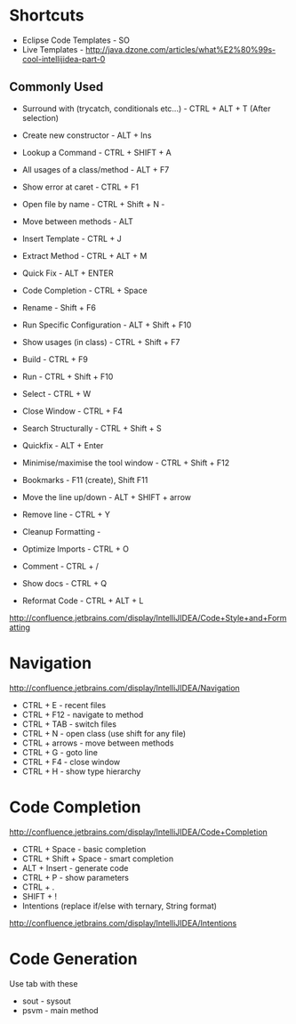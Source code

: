 Shortcuts
=========

* Eclipse Code Templates - SO
* Live Templates - http://java.dzone.com/articles/what%E2%80%99s-cool-intellijidea-part-0

Commonly Used
-------------

* Surround with (trycatch, conditionals etc...) - CTRL + ALT + T (After selection)
* Create new constructor - ALT + Ins
* Lookup a Command - CTRL + SHIFT + A
* All usages of a class/method - ALT + F7
* Show error at caret - CTRL + F1
* Open file by name - CTRL + Shift + N - 
* Move between methods - ALT
* Insert Template - CTRL + J
* Extract Method - CTRL + ALT + M
 
* Quick Fix - ALT + ENTER
* Code Completion - CTRL + Space
* Rename - Shift + F6
* Run Specific Configuration - ALT + Shift + F10
* Show usages (in class) - CTRL + Shift + F7

* Build - CTRL + F9
* Run - CTRL + Shift + F10

* Select - CTRL + W
* Close Window - CTRL + F4
* Search Structurally - CTRL + Shift + S
* Quickfix - ALT + Enter
* Minimise/maximise the tool window - CTRL + Shift + F12
* Bookmarks - F11 (create), Shift F11
* Move the line up/down - ALT + SHIFT + arrow
* Remove line - CTRL + Y
* Cleanup Formatting - 
* Optimize Imports - CTRL + O
* Comment - CTRL + /
* Show docs - CTRL + Q

* Reformat Code - CTRL + ALT + L

http://confluence.jetbrains.com/display/IntelliJIDEA/Code+Style+and+Formatting

Navigation
=========

http://confluence.jetbrains.com/display/IntelliJIDEA/Navigation

* CTRL + E - recent files
* CTRL + F12 - navigate to method
* CTRL + TAB - switch files
* CTRL + N - open class (use shift for any file)
* CTRL + arrows - move between methods
* CTRL + G - goto line
* CTRL + F4 - close window
* CTRL + H - show type hierarchy

Code Completion
=========

http://confluence.jetbrains.com/display/IntelliJIDEA/Code+Completion

* CTRL + Space - basic completion
* CTRL + Shift + Space - smart completion
* ALT + Insert - generate code
* CTRL + P - show parameters
* CTRL + .
* SHIFT + !
* Intentions (replace if/else with ternary, String format)
 
http://confluence.jetbrains.com/display/IntelliJIDEA/Intentions

Code Generation
=========


Use tab with these

* sout - sysout
* psvm - main method

